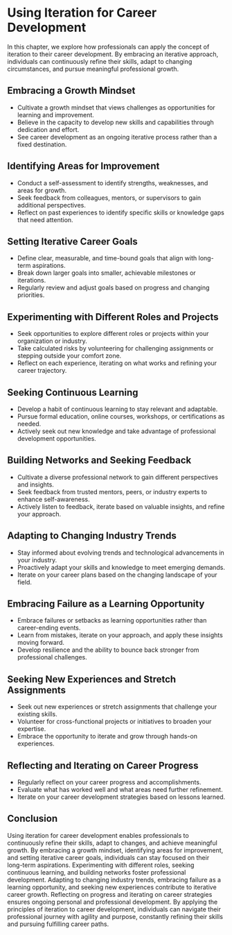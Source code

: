 Using Iteration for Career Development
===============================================

In this chapter, we explore how professionals can apply the concept of iteration to their career development. By embracing an iterative approach, individuals can continuously refine their skills, adapt to changing circumstances, and pursue meaningful professional growth.

Embracing a Growth Mindset
--------------------------

* Cultivate a growth mindset that views challenges as opportunities for learning and improvement.
* Believe in the capacity to develop new skills and capabilities through dedication and effort.
* See career development as an ongoing iterative process rather than a fixed destination.

Identifying Areas for Improvement
---------------------------------

* Conduct a self-assessment to identify strengths, weaknesses, and areas for growth.
* Seek feedback from colleagues, mentors, or supervisors to gain additional perspectives.
* Reflect on past experiences to identify specific skills or knowledge gaps that need attention.

Setting Iterative Career Goals
------------------------------

* Define clear, measurable, and time-bound goals that align with long-term aspirations.
* Break down larger goals into smaller, achievable milestones or iterations.
* Regularly review and adjust goals based on progress and changing priorities.

Experimenting with Different Roles and Projects
-----------------------------------------------

* Seek opportunities to explore different roles or projects within your organization or industry.
* Take calculated risks by volunteering for challenging assignments or stepping outside your comfort zone.
* Reflect on each experience, iterating on what works and refining your career trajectory.

Seeking Continuous Learning
---------------------------

* Develop a habit of continuous learning to stay relevant and adaptable.
* Pursue formal education, online courses, workshops, or certifications as needed.
* Actively seek out new knowledge and take advantage of professional development opportunities.

Building Networks and Seeking Feedback
--------------------------------------

* Cultivate a diverse professional network to gain different perspectives and insights.
* Seek feedback from trusted mentors, peers, or industry experts to enhance self-awareness.
* Actively listen to feedback, iterate based on valuable insights, and refine your approach.

Adapting to Changing Industry Trends
------------------------------------

* Stay informed about evolving trends and technological advancements in your industry.
* Proactively adapt your skills and knowledge to meet emerging demands.
* Iterate on your career plans based on the changing landscape of your field.

Embracing Failure as a Learning Opportunity
-------------------------------------------

* Embrace failures or setbacks as learning opportunities rather than career-ending events.
* Learn from mistakes, iterate on your approach, and apply these insights moving forward.
* Develop resilience and the ability to bounce back stronger from professional challenges.

Seeking New Experiences and Stretch Assignments
-----------------------------------------------

* Seek out new experiences or stretch assignments that challenge your existing skills.
* Volunteer for cross-functional projects or initiatives to broaden your expertise.
* Embrace the opportunity to iterate and grow through hands-on experiences.

Reflecting and Iterating on Career Progress
-------------------------------------------

* Regularly reflect on your career progress and accomplishments.
* Evaluate what has worked well and what areas need further refinement.
* Iterate on your career development strategies based on lessons learned.

Conclusion
----------

Using iteration for career development enables professionals to continuously refine their skills, adapt to changes, and achieve meaningful growth. By embracing a growth mindset, identifying areas for improvement, and setting iterative career goals, individuals can stay focused on their long-term aspirations. Experimenting with different roles, seeking continuous learning, and building networks foster professional development. Adapting to changing industry trends, embracing failure as a learning opportunity, and seeking new experiences contribute to iterative career growth. Reflecting on progress and iterating on career strategies ensures ongoing personal and professional development. By applying the principles of iteration to career development, individuals can navigate their professional journey with agility and purpose, constantly refining their skills and pursuing fulfilling career paths.
